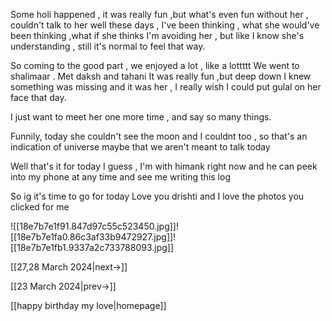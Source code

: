 
Some holi happened , it was really fun ,but what's even fun without her , couldn't talk to her well these days , I've been thinking , what she would've been thinking ,what if she thinks I'm avoiding her , but like I know she's understanding , still it's normal to feel that way.

So coming to the good part , we enjoyed a lot , like a lottttt
We went to shalimaar . Met daksh and tahani 
It was really fun ,but deep down I knew something was missing and it was her , I really wish I could put gulal on her face that day.

I just want to meet her one more time , and say so many things.

Funnily, today she couldn't see the moon and I couldnt too , so that's an indication of universe maybe that we aren't meant to talk today 

Well that's it for today I guess , I'm with himank right now and he can peek into my phone at any time and see me writing this log 

So ig it's time to go for today 
Love you drishti and I love the photos you clicked for me 

![[18e7b7e1f91.847d97c55c523450.jpg]]![[18e7b7e1fa0.86c3af33b9472927.jpg]]![[18e7b7e1fb1.9337a2c733788093.jpg]]

[[27,28 March 2024|next->]]

[[23 March 2024|prev->]]

[[happy birthday my love|homepage]]